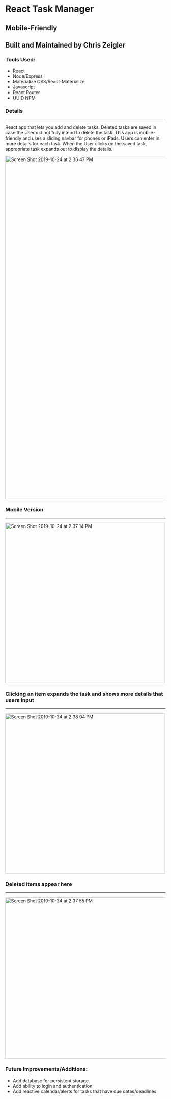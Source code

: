 # React Task Manager
## Mobile-Friendly
## Built and Maintained by Chris Zeigler

### Tools Used:

* React
* Node/Express
* Materialize CSS/React-Materialize
* Javascript
* React Router
* UUID NPM

### Details
***
React app that lets you add and delete tasks. Deleted tasks are saved in case the User did not fully intend to delete the task. This app is mobile-friendly and uses a sliding navbar for phones or iPads. Users can enter in more details for each task. When the User clicks on the saved task, appropriate task expands out to display the details.

<img width="1074" alt="Screen Shot 2019-10-24 at 2 36 47 PM" src="https://user-images.githubusercontent.com/50716272/67515120-0a3a3b00-f66c-11e9-9517-d6917239ea9d.png">

### Mobile Version
***
<img width="502" alt="Screen Shot 2019-10-24 at 2 37 14 PM" src="https://user-images.githubusercontent.com/50716272/67515129-0c9c9500-f66c-11e9-980d-df04682b7745.png">

### Clicking an item expands the task and shows more details that users input
***
<img width="502" alt="Screen Shot 2019-10-24 at 2 38 04 PM" src="https://user-images.githubusercontent.com/50716272/67515135-0f978580-f66c-11e9-9ee8-a79cc7ae839c.png">

### Deleted items appear here
***
<img width="505" alt="Screen Shot 2019-10-24 at 2 37 55 PM" src="https://user-images.githubusercontent.com/50716272/67515139-132b0c80-f66c-11e9-9380-8c4aad891c70.png">

### Future Improvements/Additions:

* Add database for persistent storage
* Add ability to login and authentication
* Add reactive calendar/alerts for tasks that have due dates/deadlines
